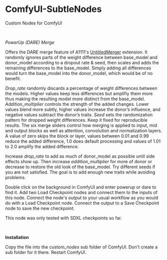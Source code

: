 # ComfyUI-SubtleNodes
Custom Nodes for ComfyUI

<br>

*PowerUp (DARE) Merge*

Offers the DARE merge feature of A1111's [UntitledMerger](https://github.com/groinge/sd-webui-untitledmerger) extension. It randomly ignores parts of the weight difference between base_model and donor_model according to a dropout rate & seed, then scales and adds the remaining differences to the base_model. Simply adding all differences would turn the base_model into the donor_model, which would be of no benefit.

*Drop_rate* randomly discards a percentage of weight differences between the models. Higher values keep less differences but amplifiy them more thus making the resulting model more distinct from the base_model.
*Addition_multiplier* controls the strength of the added changes. Lower values blend more subtly, higher values increase the donor’s influence, and negative values subtract the donor’s traits.
*Seed* sets the randomization pattern for dropped weight differences. Keep it fixed for reproducible results.
The six merge sliders control how merging is applied to input, mid and output blocks as well as attention, convolution and normalization layers. A value of zero skips the block or layer, values between 0.01 and 0.99 reduce the added difference, 1.0 does default processing and values of 1.01 to 2.0 amplify the added difference.

Increase *drop_rate* to add as much of donor_model as possible until side effects show up. Then increase *addition_multiplier* for more of donor or decrease to restore the old look of the base_model. Try different seeds if you are not satisfied. The goal is to add enough new traits while avoiding problems.

Double click on the background in ComfyUI and enter powerup or dare to find it. Add two Load Checkpoint nodes and connect them to the inputs of this node. Connect the node's output to your usual workflow as you would do with a Load Checkpoint node. Connect the output to a Save Checkpoint node to save the new checkpoint.

This node was only tested with SDXL checkpoints so far.

<br>

**Installation**

Copy the file into the *custom_nodes* sub folder of ComfyUI. Don't create a sub folder for it there. Restart ComfyUI.
